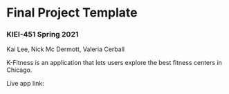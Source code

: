 # Final Project Template

### KIEI-451 Spring 2021

Kai Lee, Nick Mc Dermott, Valeria Cerball

K-Fitness is an application that lets users explore the best fitness centers in Chicago. 

Live app link: 
